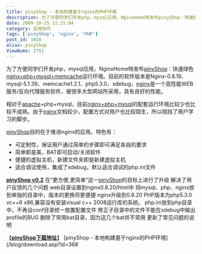 ```yaml
---
title: pinyShop - 本地构建基于nginx的PHP环境
description: 为了方便同学们开发php，mysql应用，NginxHome特发布pinyShop：快速绿色nginx+php+mysql+memcache运行环境。目前的软件版本是Nginx-0.8.19、mysql-5.1.39、memcache1.2.1、php5.3.0、xdebug，nginx是一个高性能WEB服务/反向代理服务软件，被很多大型网站所采用，具有良好的性能。相对于apache+php+mysql，目前nginx+php+mysql的配套运行环境比较少也比较不成熟。由于nginx文档较少，配置方式对用户也比较陌生，所以阻挡了用户学习的脚步。pinyShop目的在于推进nginx的应用。特色有：可定制性，保证用户通过简单的步骤即可满足各自的要求简单即是美，BAT即可启动/关闭软件便捷的虚拟主机，新建文件夹即是新建虚拟主机适合调试使用，集成了xdebug，默认适合调试的php.ini文件pinyShopv0.2 在“更方便,更简单”这一pinyShop的目标上进行了升级
date: 2009-10-25 11:31:04
category: 应用软件
tags: ['pinyShop', 'nginx', 'PHP']
post_id: 1010
alias: pinyShop
ViewNums: 2751
---
```


为了方便同学们开发php，mysql应用，NginxHome特发布[pinyShop](/blog/pinyshop)：快速绿色[nginx+php+mysql+memcache](/blog/pinyshop)运行环境。目前的软件版本是Nginx-0.8.19、mysql-5.1.39、memcache1.2.1、php5.3.0、xdebug，[nginx](/tags/nginx)是一个高性能WEB服务/反向代理服务软件，被很多大型网站所采用，具有良好的性能。

相对于[apache](/tags/Apache)+php+mysql，目前[nginx+php+mysql](/blog/pinyshop)的配套运行环境比较少也比较不成熟。由于[nginx](/tags/nginx)文档较少，配置方式对用户也比较陌生，所以阻挡了用户学习的脚步。

[pinyShop](/blog/pinyshop)目的在于推进nginx的应用。特色有：

* 可定制性，保证用户通过简单的步骤即可满足各自的要求
* 简单即是美，BAT即可启动/关闭软件
* 便捷的虚拟主机，新建文件夹即是新建虚拟主机
* 适合调试使用，集成了xdebug，默认适合调试的php.ini文件

[**pinyShop v0.2**](/blog/pinyshop) 在“更方便,更简单”这一[pinyShop](/blog/pinyshop)的目标上进行了升级
解决了用户反馈的几个问题
web目录设置到nginx0.8.20/html中
将mysql、php、nginx放到单独的目录中，版本的更换将更便捷
nginx升级到0.8.20
PHP版本为php5.3.0 vc++6 x86,兼容没有安装visual c++ 2008运行库的系统。
php.ini放到php目录中，不再设conf目录统一放置配置文件
修正子目录中的文件不能在xdebug中输出profile的BUG
删除了常用bat目录，因为这几个bat并不常用
更新了常见问题的说明

【[**pinyShop下载地址**](/blog/pinyshop)】
[pinyShop - 本地构建基于nginx的PHP环境](/blog/download.asp?id=368


